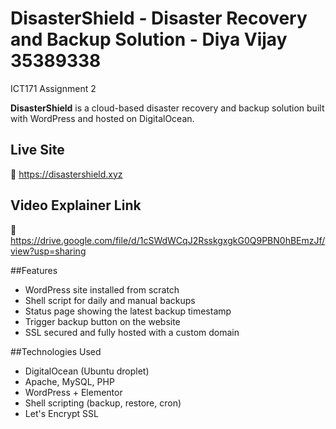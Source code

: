 # DisasterShield - Disaster Recovery and Backup Solution - Diya Vijay 35389338
 ICT171 Assignment 2

**DisasterShield** is a cloud-based disaster recovery and backup solution built with WordPress and hosted on DigitalOcean.

## Live Site
🔗 https://disastershield.xyz

## Video Explainer Link
🔗 https://drive.google.com/file/d/1cSWdWCqJ2RsskgxgkG0Q9PBN0hBEmzJf/view?usp=sharing

##Features
- WordPress site installed from scratch
- Shell script for daily and manual backups
- Status page showing the latest backup timestamp
- Trigger backup button on the website
- SSL secured and fully hosted with a custom domain

##Technologies Used
- DigitalOcean (Ubuntu droplet)
- Apache, MySQL, PHP
- WordPress + Elementor
- Shell scripting (backup, restore, cron)
- Let's Encrypt SSL
